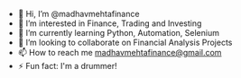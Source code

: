 - 👋 Hi, I’m @madhavmehtafinance
- 👀 I’m interested in Finance, Trading and Investing
- 🌱 I’m currently learning Python, Automation, Selenium
- 💞️ I’m looking to collaborate on Financial Analysis Projects
- 📫 How to reach me madhavmehtafinance@gmail.com
- ⚡ Fun fact: I'm a drummer!

<!---
madhavmehtafinance/madhavmehtafinance is a ✨ special ✨ repository because its `README.md` (this file) appears on your GitHub profile.
You can click the Preview link to take a look at your changes.
--->
